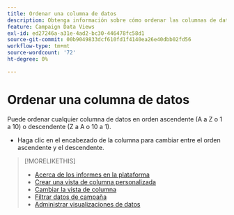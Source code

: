 ```yaml
---
title: Ordenar una columna de datos
description: Obtenga información sobre cómo ordenar las columnas de datos en cualquier vista de administración de campañas.
feature: Campaign Data Views
exl-id: ed27246a-a31e-4ad2-bc30-446478fc58d1
source-git-commit: 00b9049833dcf610fd1f4140ea26e40dbb02fd56
workflow-type: tm+mt
source-wordcount: '72'
ht-degree: 0%

---
```


# Ordenar una columna de datos

Puede ordenar cualquier columna de datos en orden ascendente (A a Z o 1 a 10) o descendente (Z a A o 10 a 1).

* Haga clic en el encabezado de la columna para cambiar entre el orden ascendente y el descendente.

>[!MORELIKETHIS]
>
>* [Acerca de los informes en la plataforma](campaign-reports-about.md)
>* [Crear una vista de columna personalizada](column-view-create.md)
>* [Cambiar la vista de columna](column-view-change.md)
>* [Filtrar datos de campaña](campaign-data-filter.md)
>* [Administrar visualizaciones de datos](campaign-data-visualization-manage.md)

